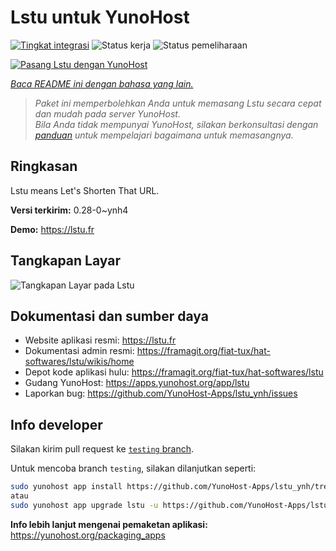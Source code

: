 <!--
N.B.: README ini dibuat secara otomatis oleh <https://github.com/YunoHost/apps/tree/master/tools/readme_generator>
Ini TIDAK boleh diedit dengan tangan.
-->

# Lstu untuk YunoHost

[![Tingkat integrasi](https://apps.yunohost.org/badge/integration/lstu)](https://ci-apps.yunohost.org/ci/apps/lstu/)
![Status kerja](https://apps.yunohost.org/badge/state/lstu)
![Status pemeliharaan](https://apps.yunohost.org/badge/maintained/lstu)

[![Pasang Lstu dengan YunoHost](https://install-app.yunohost.org/install-with-yunohost.svg)](https://install-app.yunohost.org/?app=lstu)

*[Baca README ini dengan bahasa yang lain.](./ALL_README.md)*

> *Paket ini memperbolehkan Anda untuk memasang Lstu secara cepat dan mudah pada server YunoHost.*  
> *Bila Anda tidak mempunyai YunoHost, silakan berkonsultasi dengan [panduan](https://yunohost.org/install) untuk mempelajari bagaimana untuk memasangnya.*

## Ringkasan

Lstu means Let's Shorten That URL.


**Versi terkirim:** 0.28-0~ynh4

**Demo:** <https://lstu.fr>

## Tangkapan Layar

![Tangkapan Layar pada Lstu](./doc/screenshots/LSTU_screenshot.png)

## Dokumentasi dan sumber daya

- Website aplikasi resmi: <https://lstu.fr>
- Dokumentasi admin resmi: <https://framagit.org/fiat-tux/hat-softwares/lstu/wikis/home>
- Depot kode aplikasi hulu: <https://framagit.org/fiat-tux/hat-softwares/lstu>
- Gudang YunoHost: <https://apps.yunohost.org/app/lstu>
- Laporkan bug: <https://github.com/YunoHost-Apps/lstu_ynh/issues>

## Info developer

Silakan kirim pull request ke [`testing` branch](https://github.com/YunoHost-Apps/lstu_ynh/tree/testing).

Untuk mencoba branch `testing`, silakan dilanjutkan seperti:

```bash
sudo yunohost app install https://github.com/YunoHost-Apps/lstu_ynh/tree/testing --debug
atau
sudo yunohost app upgrade lstu -u https://github.com/YunoHost-Apps/lstu_ynh/tree/testing --debug
```

**Info lebih lanjut mengenai pemaketan aplikasi:** <https://yunohost.org/packaging_apps>
